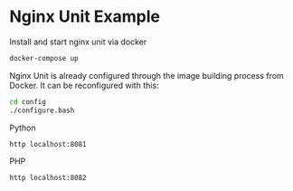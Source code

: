 # Nginx Unit Example

Install and start nginx unit via docker
```sh
docker-compose up
```

Nginx Unit is already configured through the image building process from Docker. It can be reconfigured with this:
```sh
cd config
./configure.bash
```

Python
```sh
http localhost:8081
```

PHP
```sh
http localhost:8082
```
